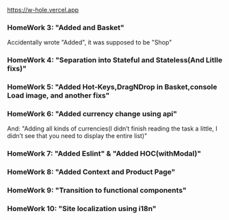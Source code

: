 https://w-hole.vercel.app

<h3>HomeWork 3: "Added and Basket"</h3>
Accidentally wrote "Added", it was supposed to be "Shop"
<h3>HomeWork 4: "Separation into Stateful and Stateless(And Litlle fixs)"</h3>
<h3>HomeWork 5: "Added Hot-Keys,DragNDrop in Basket,console Load image, and another fixs"</h3>
<h3>HomeWork 6: "Added currency change using api"</h3>
And: "Adding all kinds of currencies(I didn’t finish reading the task a little, I didn’t see that you need to display the entire list)"
<h3>HomeWork 7: "Added Eslint" & "Added HOC(withModal)"</h3>
<h3>HomeWork 8: "Added Context and Product Page"</h3>
<h3>HomeWork 9: "Transition to functional components"</h3>
<h3>HomeWork 10: "Site localization using i18n"</h3>
